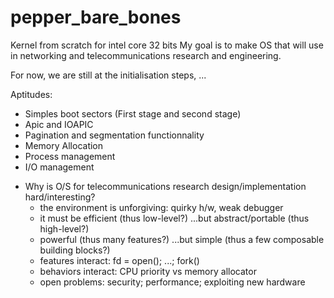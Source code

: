# pepper_bare_bones


Kernel from scratch for intel core 32 bits
My goal is to make OS that will use in networking and telecommunications research and engineering.


For now, we are still at the initialisation steps, ... 

Aptitudes: 
- Simples boot sectors (First stage and second stage)
- Apic and IOAPIC
- Pagination and segmentation functionnality
- Memory Allocation
- Process management
- I/O management

* Why is O/S for telecommunications research design/implementation hard/interesting?
  * the environment is unforgiving: quirky h/w, weak debugger
  * it must be efficient (thus low-level?)
  ...but abstract/portable (thus high-level?)
  * powerful (thus many features?)
  ...but simple (thus a few composable building blocks?)
  * features interact: fd = open(); ...; fork()
  * behaviors interact: CPU priority vs memory allocator
  * open problems: security; performance; exploiting new hardware
